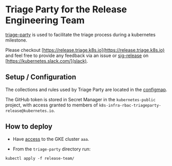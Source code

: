 # Triage Party for the Release Engineering Team

[triage-party](https://github.com/google/triage-party) is used to facilitate the triage process during a kubernetes milestone.

Please checkout [https://release.triage.k8s.io](https://release.triage.k8s.io) and feel free to provide any feedback via an issue or [sig-release](https://app.slack.com/client/T09NY5SBT/C2C40FMNF) on [https://kubernetes.slack.com/](slack).

## Setup / Configuration

The collections and rules used by Triage Party are located in the [configmap](configmap.yaml).

The GitHub token is stored in Secret Manager in the `kubernetes-public` project, with access granted to members of `k8s-infra-rbac-triageparty-release@kubernetes.io`.

## How to deploy

- Have [access](https://github.com/kubernetes/k8s.io/blob/main/running-in-community-clusters.md) to the GKE cluster `aaa`.

- From the `triage-party` directory run:

```console
kubectl apply -f release-team/
```
